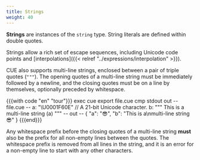 ```yaml
---
title: Strings
weight: 40
---
```


**Strings** are instances of the `string` type.
String literals are defined within double quotes.

Strings allow a rich set of escape sequences,
including Unicode code points
and [interpolations]({{< relref "../expressions/interpolation" >}}).

CUE also supports multi-line strings, enclosed between a pair of triple quotes (`"""`).
The opening quotes of a multi-line string must be immediately followed by a newline,
and the closing quotes must be on a line by themselves, optionally preceded by whitespace.

{{{with code "en" "tour"}}}
exec cue export file.cue
cmp stdout out
-- file.cue --
a: "\U0001F60E" // A 21-bit Unicode character.
b: """
	This is a
	multi-line string \(a)
	"""
-- out --
{
    "a": "😎",
    "b": "This is a\nmulti-line string 😎"
}
{{{end}}}

Any whitespace prefix before the closing quotes of a multi-line string **must**
also be the prefix for all non-empty lines between the quotes.
The whitespace prefix is removed from all lines in the string, and it is an
error for a non-empty line to start with any other characters.
